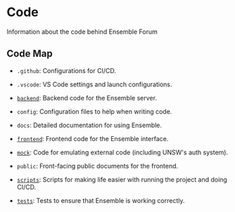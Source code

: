
# Code

Information about the code behind Ensemble Forum

## Code Map

* `.github`: Configurations for CI/CD.

* `.vscode`: VS Code settings and launch configurations.

* [`backend`](../backend/README.md): Backend code for the Ensemble server.

* `config`: Configuration files to help when writing code.

* `docs`: Detailed documentation for using Ensemble.

* [`frontend`](../frontend/README.md): Frontend code for the Ensemble interface.

* [`mock`](../mock/README.md): Code for emulating external code (including
  UNSW's auth system).

* `public`: Front-facing public documents for the frontend.

* [`scripts`](../scripts/README.md): Scripts for making life easier with running
  the project and doing CI/CD.

* [`tests`](../tests/README.md): Tests to ensure that Ensemble is working
  correctly.
